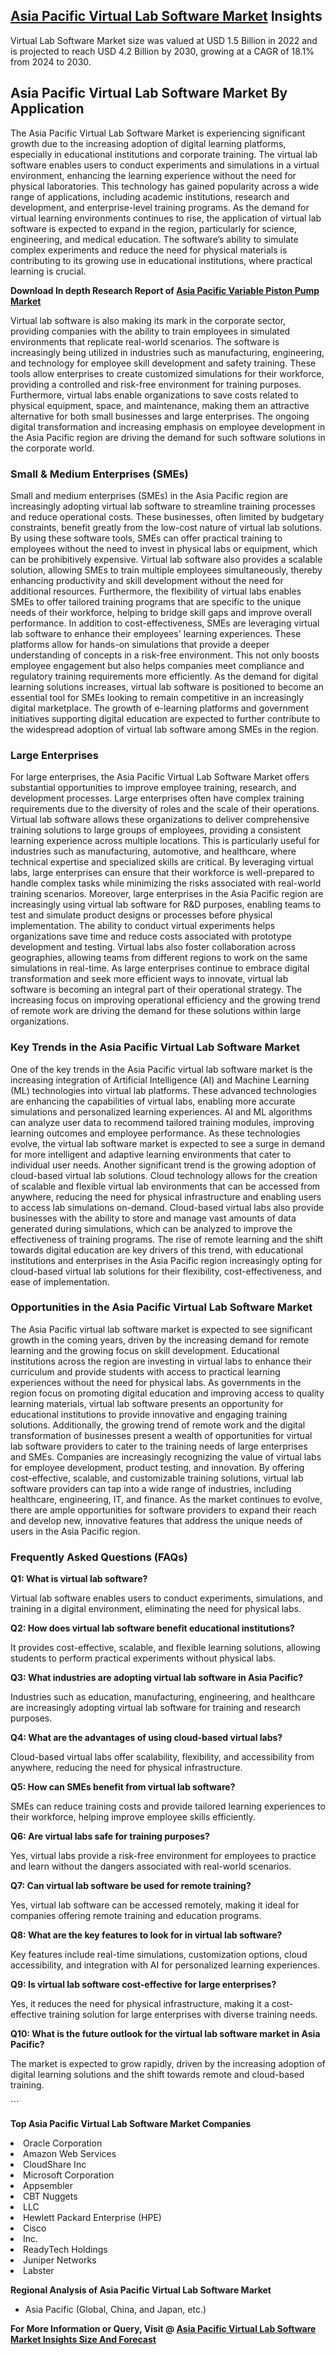 <h2><a href="https://www.verifiedmarketreports.com/download-sample/?rid=230108&amp;utm_source=Github-Feb&amp;utm_medium=219" target="_blank">Asia Pacific Virtual Lab Software Market</a> Insights</h2><p>Virtual Lab Software Market size was valued at USD 1.5 Billion in 2022 and is projected to reach USD 4.2 Billion by 2030, growing at a CAGR of 18.1% from 2024 to 2030.</p><p><h2>Asia Pacific Virtual Lab Software Market By Application</h2> <p>The Asia Pacific Virtual Lab Software Market is experiencing significant growth due to the increasing adoption of digital learning platforms, especially in educational institutions and corporate training. The virtual lab software enables users to conduct experiments and simulations in a virtual environment, enhancing the learning experience without the need for physical laboratories. This technology has gained popularity across a wide range of applications, including academic institutions, research and development, and enterprise-level training programs. As the demand for virtual learning environments continues to rise, the application of virtual lab software is expected to expand in the region, particularly for science, engineering, and medical education. The software’s ability to simulate complex experiments and reduce the need for physical materials is contributing to its growing use in educational institutions, where practical learning is crucial. <p><strong>Download In depth Research Report of <a href="https://www.verifiedmarketreports.com/download-sample/?rid=236118&amp;utm_source=Pulse-Dec&amp;utm_medium=219" target="_blank">Asia Pacific Variable Piston Pump Market</a></strong></p> Virtual lab software is also making its mark in the corporate sector, providing companies with the ability to train employees in simulated environments that replicate real-world scenarios. The software is increasingly being utilized in industries such as manufacturing, engineering, and technology for employee skill development and safety training. These tools allow enterprises to create customized simulations for their workforce, providing a controlled and risk-free environment for training purposes. Furthermore, virtual labs enable organizations to save costs related to physical equipment, space, and maintenance, making them an attractive alternative for both small businesses and large enterprises. The ongoing digital transformation and increasing emphasis on employee development in the Asia Pacific region are driving the demand for such software solutions in the corporate world.</p> <h3>Small & Medium Enterprises (SMEs)</h3> <p>Small and medium enterprises (SMEs) in the Asia Pacific region are increasingly adopting virtual lab software to streamline training processes and reduce operational costs. These businesses, often limited by budgetary constraints, benefit greatly from the low-cost nature of virtual lab solutions. By using these software tools, SMEs can offer practical training to employees without the need to invest in physical labs or equipment, which can be prohibitively expensive. Virtual lab software also provides a scalable solution, allowing SMEs to train multiple employees simultaneously, thereby enhancing productivity and skill development without the need for additional resources. Furthermore, the flexibility of virtual labs enables SMEs to offer tailored training programs that are specific to the unique needs of their workforce, helping to bridge skill gaps and improve overall performance. In addition to cost-effectiveness, SMEs are leveraging virtual lab software to enhance their employees' learning experiences. These platforms allow for hands-on simulations that provide a deeper understanding of concepts in a risk-free environment. This not only boosts employee engagement but also helps companies meet compliance and regulatory training requirements more efficiently. As the demand for digital learning solutions increases, virtual lab software is positioned to become an essential tool for SMEs looking to remain competitive in an increasingly digital marketplace. The growth of e-learning platforms and government initiatives supporting digital education are expected to further contribute to the widespread adoption of virtual lab software among SMEs in the region.</p> <h3>Large Enterprises</h3> <p>For large enterprises, the Asia Pacific Virtual Lab Software Market offers substantial opportunities to improve employee training, research, and development processes. Large enterprises often have complex training requirements due to the diversity of roles and the scale of their operations. Virtual lab software allows these organizations to deliver comprehensive training solutions to large groups of employees, providing a consistent learning experience across multiple locations. This is particularly useful for industries such as manufacturing, automotive, and healthcare, where technical expertise and specialized skills are critical. By leveraging virtual labs, large enterprises can ensure that their workforce is well-prepared to handle complex tasks while minimizing the risks associated with real-world training scenarios. Moreover, large enterprises in the Asia Pacific region are increasingly using virtual lab software for R&D purposes, enabling teams to test and simulate product designs or processes before physical implementation. The ability to conduct virtual experiments helps organizations save time and reduce costs associated with prototype development and testing. Virtual labs also foster collaboration across geographies, allowing teams from different regions to work on the same simulations in real-time. As large enterprises continue to embrace digital transformation and seek more efficient ways to innovate, virtual lab software is becoming an integral part of their operational strategy. The increasing focus on improving operational efficiency and the growing trend of remote work are driving the demand for these solutions within large organizations.</p> <h3>Key Trends in the Asia Pacific Virtual Lab Software Market</h3> <p>One of the key trends in the Asia Pacific virtual lab software market is the increasing integration of Artificial Intelligence (AI) and Machine Learning (ML) technologies into virtual lab platforms. These advanced technologies are enhancing the capabilities of virtual labs, enabling more accurate simulations and personalized learning experiences. AI and ML algorithms can analyze user data to recommend tailored training modules, improving learning outcomes and employee performance. As these technologies evolve, the virtual lab software market is expected to see a surge in demand for more intelligent and adaptive learning environments that cater to individual user needs. Another significant trend is the growing adoption of cloud-based virtual lab solutions. Cloud technology allows for the creation of scalable and flexible virtual lab environments that can be accessed from anywhere, reducing the need for physical infrastructure and enabling users to access lab simulations on-demand. Cloud-based virtual labs also provide businesses with the ability to store and manage vast amounts of data generated during simulations, which can be analyzed to improve the effectiveness of training programs. The rise of remote learning and the shift towards digital education are key drivers of this trend, with educational institutions and enterprises in the Asia Pacific region increasingly opting for cloud-based virtual lab solutions for their flexibility, cost-effectiveness, and ease of implementation.</p> <h3>Opportunities in the Asia Pacific Virtual Lab Software Market</h3> <p>The Asia Pacific virtual lab software market is expected to see significant growth in the coming years, driven by the increasing demand for remote learning and the growing focus on skill development. Educational institutions across the region are investing in virtual labs to enhance their curriculum and provide students with access to practical learning experiences without the need for physical labs. As governments in the region focus on promoting digital education and improving access to quality learning materials, virtual lab software presents an opportunity for educational institutions to provide innovative and engaging training solutions. Additionally, the growing trend of remote work and the digital transformation of businesses present a wealth of opportunities for virtual lab software providers to cater to the training needs of large enterprises and SMEs. Companies are increasingly recognizing the value of virtual labs for employee development, product testing, and innovation. By offering cost-effective, scalable, and customizable training solutions, virtual lab software providers can tap into a wide range of industries, including healthcare, engineering, IT, and finance. As the market continues to evolve, there are ample opportunities for software providers to expand their reach and develop new, innovative features that address the unique needs of users in the Asia Pacific region.</p> <h3>Frequently Asked Questions (FAQs)</h3> <p><strong>Q1: What is virtual lab software?</strong></p> <p>Virtual lab software enables users to conduct experiments, simulations, and training in a digital environment, eliminating the need for physical labs.</p> <p><strong>Q2: How does virtual lab software benefit educational institutions?</strong></p> <p>It provides cost-effective, scalable, and flexible learning solutions, allowing students to perform practical experiments without physical labs.</p> <p><strong>Q3: What industries are adopting virtual lab software in Asia Pacific?</strong></p> <p>Industries such as education, manufacturing, engineering, and healthcare are increasingly adopting virtual lab software for training and research purposes.</p> <p><strong>Q4: What are the advantages of using cloud-based virtual labs?</strong></p> <p>Cloud-based virtual labs offer scalability, flexibility, and accessibility from anywhere, reducing the need for physical infrastructure.</p> <p><strong>Q5: How can SMEs benefit from virtual lab software?</strong></p> <p>SMEs can reduce training costs and provide tailored learning experiences to their workforce, helping improve employee skills efficiently.</p> <p><strong>Q6: Are virtual labs safe for training purposes?</strong></p> <p>Yes, virtual labs provide a risk-free environment for employees to practice and learn without the dangers associated with real-world scenarios.</p> <p><strong>Q7: Can virtual lab software be used for remote training?</strong></p> <p>Yes, virtual lab software can be accessed remotely, making it ideal for companies offering remote training and education programs.</p> <p><strong>Q8: What are the key features to look for in virtual lab software?</strong></p> <p>Key features include real-time simulations, customization options, cloud accessibility, and integration with AI for personalized learning experiences.</p> <p><strong>Q9: Is virtual lab software cost-effective for large enterprises?</strong></p> <p>Yes, it reduces the need for physical infrastructure, making it a cost-effective training solution for large enterprises with diverse training needs.</p> <p><strong>Q10: What is the future outlook for the virtual lab software market in Asia Pacific?</strong></p> <p>The market is expected to grow rapidly, driven by the increasing adoption of digital learning solutions and the shift towards remote and cloud-based training.</p> ```</p><p><strong>Top Asia Pacific Virtual Lab Software Market Companies</strong></p><div data-test-id=""><p><li>Oracle Corporation</li><li> Amazon Web Services</li><li> CloudShare Inc</li><li> Microsoft Corporation</li><li> Appsembler</li><li> CBT Nuggets</li><li> LLC</li><li> Hewlett Packard Enterprise (HPE)</li><li> Cisco</li><li> Inc.</li><li> ReadyTech Holdings</li><li> Juniper Networks</li><li> Labster</li></p><div><strong>Regional Analysis of&nbsp;Asia Pacific Virtual Lab Software Market</strong></div><ul><li dir="ltr"><p dir="ltr">Asia Pacific (Global, China, and Japan, etc.)</p></li></ul><p><strong>For More Information or Query, Visit @&nbsp;</strong><strong><a href="https://www.verifiedmarketreports.com/product/virtual-lab-software-market/?utm_source=Github-Feb&amp;utm_medium=219" target="_blank">Asia Pacific Virtual Lab Software Market Insights Size And Forecast</a></strong></p></div><h2>&nbsp;</h2><div data-test-id="">&nbsp;</div>
